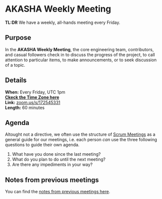 # AKASHA Weekly Meeting

**TL:DR** We have a weekly, all-hands meeting every Friday. 

## Purpose
In the **AKASHA Weekly Meeting**, the core engineering team, contributors, and casual followers check in to discuss the progress of the project, to call attention to particular items, to make announcements, or to seek discussion of a topic.

## Details 
**When:** Every Friday, UTC 1pm   
**[Ckeck the Time Zone here](https://www.worldtimebuddy.com/?pl=1&lid=100&h=100)**   
**Link:** [zoom.us/s/172545331](https://zoom.us/s/172545331)   
**Length:** 60 minutes

## Agenda
Altought not a directive, we often use the structure of [Scrum Meetings](https://www.mountaingoatsoftware.com/agile/scrum/meetings/daily-scrum) as a general guide for our meetings, i.e. each person *can* use the three following questions to guide their own agenda. 

1. What have you done since the last meeting?
1. What do you plan to do until the next meeting?
1. Are there any impediments in your way? 

## Notes from previous meetings
You can find the [notes from previous meetings here](https://github.com/AkashaProject/Community/tree/master/meeting-notes).   